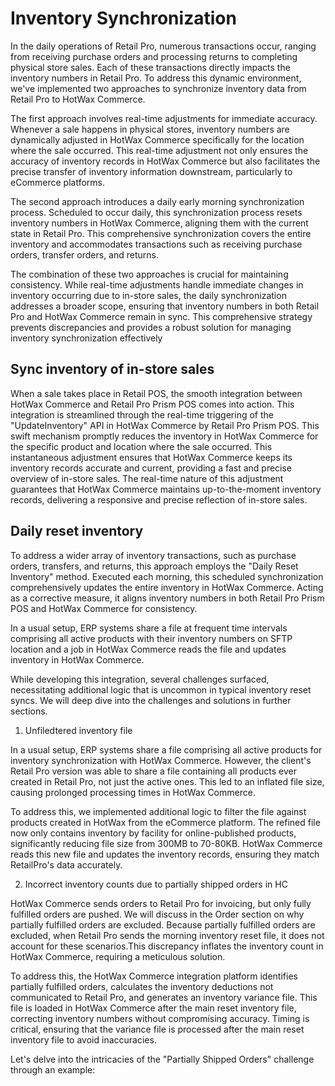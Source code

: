 # Inventory Synchronization

In the daily operations of Retail Pro, numerous transactions occur, ranging from receiving purchase orders and processing returns to completing physical store sales. 
Each of these transactions directly impacts the inventory numbers in Retail Pro. To address this dynamic environment, we've implemented two approaches to synchronize 
inventory data from Retail Pro to HotWax Commerce.

The first approach involves real-time adjustments for immediate accuracy. Whenever a sale happens in physical stores, 
inventory numbers are dynamically adjusted in HotWax Commerce specifically for the location where the sale occurred. This real-time adjustment not only ensures the accuracy 
of inventory records in HotWax Commerce but also facilitates the precise transfer of inventory information downstream, particularly to eCommerce platforms.

The second approach introduces a daily early morning synchronization process. Scheduled to occur daily, this synchronization process resets inventory numbers 
in HotWax Commerce, aligning them with the current state in Retail Pro. This comprehensive synchronization covers the entire inventory and accommodates transactions such as 
receiving purchase orders, transfer orders, and returns.


The combination of these two approaches is crucial for maintaining consistency. While real-time adjustments handle immediate 
changes in inventory occurring due to in-store sales, the daily synchronization addresses a broader scope, ensuring that inventory numbers in both Retail Pro and HotWax Commerce 
remain in sync. This comprehensive strategy prevents discrepancies and provides a robust solution for managing inventory synchronization effectively

## Sync inventory of in-store sales

When a sale takes place in Retail POS, the smooth integration between HotWax Commerce and Retail Pro Prism POS comes into action. This integration is streamlined through the real-time 
triggering of the "UpdateInventory" API in HotWax Commerce by Retail Pro Prism POS. This swift mechanism promptly reduces the inventory in HotWax Commerce for the specific product and 
location where the sale occurred. This instantaneous adjustment ensures that HotWax Commerce keeps its inventory records accurate and current, providing a fast and precise overview of 
in-store sales. The real-time nature of this adjustment guarantees that HotWax Commerce maintains up-to-the-moment inventory records, delivering a responsive and precise reflection of 
in-store sales.

## Daily reset inventory

To address a wider array of inventory transactions, such as purchase orders, transfers, and returns, this approach employs the "Daily Reset Inventory" method. Executed each morning, 
this scheduled synchronization comprehensively updates the entire inventory in HotWax Commerce. Acting as a corrective measure, it aligns inventory numbers in both Retail Pro Prism POS 
and HotWax Commerce for consistency. 

In a usual setup, ERP systems share a file at frequent time intervals comprising all active products with their inventory numbers on SFTP location and a job in HotWax Commerce reads the 
file and updates inventory in HotWax Commerce.

While developing this integration, several challenges surfaced, necessitating additional logic that is uncommon in typical inventory reset syncs. We will deep dive into the challenges 
and solutions in further sections. 

1. Unfiledtered inventory file

In a usual setup, ERP systems share a file comprising all active products for inventory synchronization with HotWax Commerce. However, the client's Retail Pro version was able to share a file 
containing all products ever created in Retail Pro, not just the active ones. This led to an inflated file size, causing prolonged processing times in HotWax Commerce. 

To address this, we implemented additional logic to filter the file against products created in HotWax from the eCommerce platform. The refined file now only contains inventory by facility 
for online-published products, significantly reducing file size from 300MB to 70-80KB. HotWax Commerce reads this new file and updates the inventory records, ensuring they match RetailPro's 
data accurately. 


2. Incorrect inventory counts due to partially shipped orders in HC


HotWax Commerce sends orders to Retail Pro for invoicing, but only fully fulfilled orders are pushed. We will discuss in the Order section on why partially fulfilled orders are excluded. Because 
partially fulfilled orders are excluded, when Retail Pro sends the morning inventory reset file, it does not account for these scenarios.This discrepancy inflates the inventory count in HotWax Commerce, 
requiring a meticulous solution. 


To address this, the HotWax Commerce integration platform identifies partially fulfilled orders, calculates the inventory deductions not communicated to Retail Pro, and generates an inventory variance file.
This file is loaded in HotWax Commerce after the main reset inventory file, correcting inventory numbers without compromising accuracy. Timing is critical, ensuring that the variance file is processed after
the main reset inventory file to avoid inaccuracies.

Let's delve into the intricacies of the "Partially Shipped Orders" challenge through an example:





